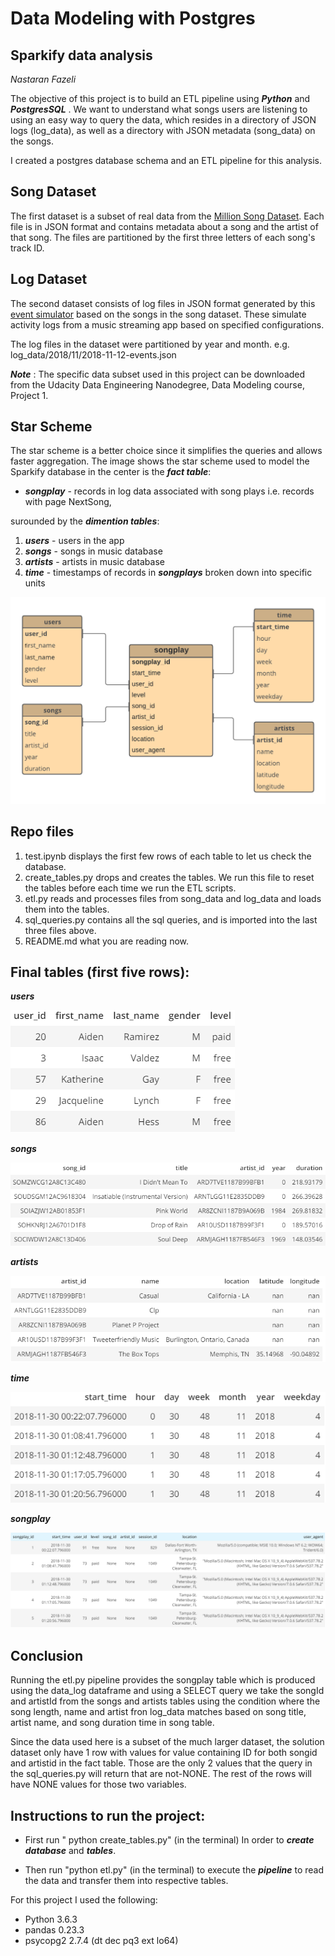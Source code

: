 # Data Modeling with Postgres
## Sparkify data analysis 
 *Nastaran Fazeli*

The objective of this project is to build an ETL pipeline using ***Python*** and ***PostgresSQL*** . We want to understand what songs users are listening to using an easy way to query the data, which resides in a directory of JSON logs (log_data), as well as a directory with JSON metadata (song_data) on the songs.

I created a postgres database schema and an ETL pipeline for this analysis. 

## Song Dataset
The first dataset is a subset of real data from the [Million Song Dataset](http://millionsongdataset.com/). Each file is in JSON format and contains metadata about a song and the artist of that song. The files are partitioned by the first three letters of each song's track ID.

## Log Dataset
The second dataset consists of log files in JSON format generated by this [event simulator](https://github.com/Interana/eventsim)  based on the songs in the song dataset. These simulate activity logs from a music streaming app based on specified configurations.

The log files in the dataset were partitioned by year and month. e.g. log_data/2018/11/2018-11-12-events.json

***Note*** : The specific data subset used in this project can be downloaded from the Udacity Data Engineering Nanodegree, Data Modeling course, Project 1.

## Star Scheme
The star scheme is a better choice since it simplifies the queries and allows faster aggregation.
The image shows the star scheme used to model the Sparkify database in the center is the ***fact table***:
* ***songplay*** - records in log data associated with song plays i.e. records with page NextSong, <br>

surounded by the ***dimention tables***:
 1. ***users*** - users in the app
 2. ***songs*** - songs in music database
 3. ***artists*** - artists in music database
 4. ***time*** - timestamps of records in ***songplays*** broken down into specific units

 ![Tux, Star_scheme](/images/Star_scheme.png)

 ## Repo files
 1. test.ipynb displays the first few rows of each table to let us check the database.
2. create_tables.py drops and creates the tables. We run this file to reset the tables before each time we run the ETL scripts.
3. etl.py reads and processes files from song_data and log_data and loads them into the tables.
4. sql_queries.py contains all the sql queries, and is imported into the last three files above.
5. README.md what you are reading now.

## Final tables (first five rows):
***users***

 ![Tux, users](/images/users.png)

***songs***

 ![Tux, songs](/images/songs.png)

***artists***

 ![Tux, artists](/images/artists.png)

***time***

 ![Tux, time](/images/time.png)

 ***songplay***

  ![Tux, songplay](/images/songplay.png)

## Conclusion

Running the etl.py pipeline provides the songplay table which is produced using the data_log dataframe and using a SELECT query we take the songId and artistId from the songs and artists tables using the condition where the song length, name and artist fron log_data matches based on song title, artist name, and song duration time in song table.

Since the data used here is a subset of the much larger dataset, the solution dataset only have 1 row with values for value containing ID for both songid and artistid in the fact table. Those are the only 2 values that the query in the sql_queries.py will return that are not-NONE. The rest of the rows will have NONE values for those two variables. 

## Instructions to run the project:

* First run " python create_tables.py" (in the terminal) In order to ***create database*** and ***tables***.

* Then run "python etl.py" (in the terminal) to execute the ***pipeline*** to read the data and transfer them into respective tables.

For this project I used the following:

* Python 3.6.3
* pandas 0.23.3
* psycopg2 2.7.4 (dt dec pq3 ext lo64)